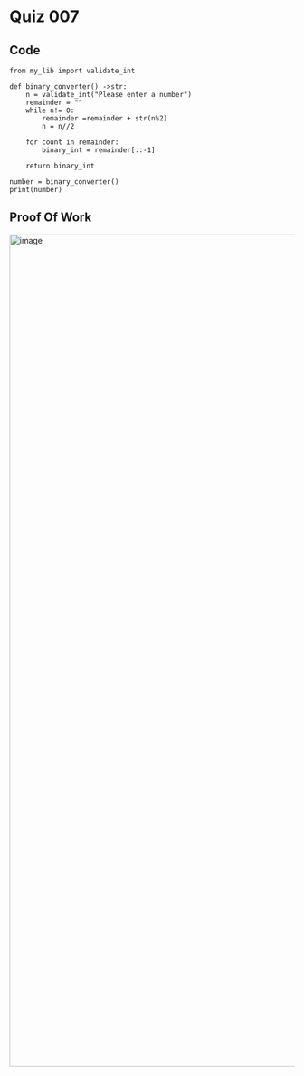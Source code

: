 # Quiz 007

## Code 
```
from my_lib import validate_int

def binary_converter() ->str:
    n = validate_int("Please enter a number")
    remainder = ""
    while n!= 0:
        remainder =remainder + str(n%2)
        n = n//2

    for count in remainder:
        binary_int = remainder[::-1]

    return binary_int

number = binary_converter()
print(number)
```

## Proof Of Work
<img width="1470" alt="image" src="https://github.com/user-attachments/assets/15a7928a-e5f5-4ce1-b5e1-98c90af379b1">


